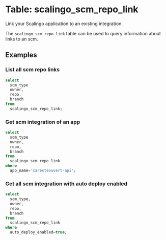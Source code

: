 # Table: scalingo_scm_repo_link

Link your Scalingo application to an existing integration.

The `scalingo_scm_repo_link` table can be used to query information about links to an scm.

## Examples

### List all scm repo links

```sql
select
  scm_type
  owner,
  repo,
  branch
from
  scalingo_scm_repo_link;
```

### Get scm integration of an app

```sql
select
  scm_type
  owner,
  repo,
  branch
from
  scalingo_scm_repo_link
where
  app_name='caresteouvert-api';
```

### Get all scm integration with auto deploy enabled

```sql
select
  scm_type,
  owner,
  repo,
  branch
from
  scalingo_scm_repo_link
where
  auto_deploy_enabled=true;
```
